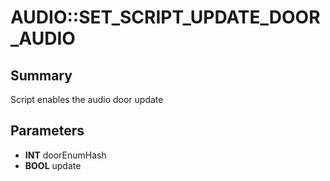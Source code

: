 # AUDIO::SET_SCRIPT_UPDATE_DOOR_AUDIO

## Summary
Script enables the audio door update

## Parameters
* **INT** doorEnumHash
* **BOOL** update